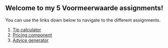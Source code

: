 ## Welcome to my 5 Voormeerwaarde assignments!

You can use the links down below to navigate to the different assignments.
1. [Tip calculator](https://justinslijkhuis.github.io/tipCalculator/code/tip.html)
2. [Pricing component](https://justinslijkhuis.github.io/PricingComponent/code/pricing.html)
3. [Advice generator](https://justinslijkhuis.github.io/AdviceGenerator/code/advice.html)
